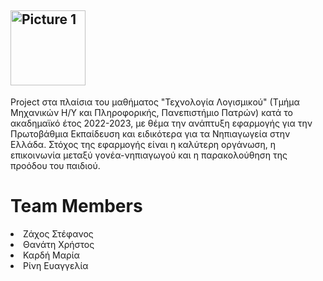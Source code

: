 ##  <img width="120" alt="Picture 1" src="https://user-images.githubusercontent.com/126786162/236292786-e7074d7f-7151-4fbf-8284-7d62dc2e45a4.png">

Project στα πλαίσια του μαθήματος "Τεχνολογία Λογισμικού" (Τμήμα Μηχανικών Η/Υ και Πληροφορικής, Πανεπιστήμιο Πατρών) κατά το ακαδημαϊκό έτος 2022-2023, με θέμα την ανάπτυξη εφαρμογής για την Πρωτοβάθμια Εκπαίδευση και ειδικότερα για τα Νηπιαγωγεία στην Ελλάδα. Στόχος της εφαρμογής είναι η καλύτερη οργάνωση, η επικοινωνία μεταξύ γονέα-νηπιαγωγού και η παρακολούθηση της προόδου του παιδιού. 

<h1> Team Members </h1>
<li>Ζάχος Στέφανος
<li>Θανάτη Χρήστος
<li>Καρδή Μαρία
<li>Ρίνη Ευαγγελία
